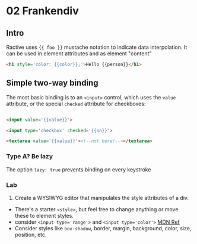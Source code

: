 # 02 Frankendiv

## Intro

Ractive uses `{{ foo }}` mustache notation to indicate data interpolation. It can be used in element attributes and as element "content"

```html
<h1 style='color: {{color}};'>Hello {{person}}</h1>
```

## Simple two-way binding

The most basic binding is to an `<input>` control, which uses the `value` attribute, or the special `checked` attribute for checkboxes:

```html

<input value='{{value}}'>

<input type='checkbox' checked='{{on}}'>

<textarea value='{{value}}'><!--not here!--></textarea>

```

### Type A? Be lazy

The option `lazy: true` prevents binding on every keystroke

### Lab

1. Create a WYSIWYG editor that manipulates the style attributes of a div.

* There's a starter `<style>`, but feel free to change anything or move these to element styles.
* consider `<input type='range'>` and `<input type='color'>` [MDN Ref](https://developer.mozilla.org/en-US/docs/Web/HTML/Element/Input)
* Consider styles like `box-shadow`, border, margin, background, color, size, position, etc.


